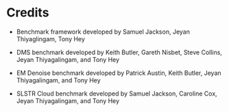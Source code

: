# Credits

 - Benchmark framework developed by Samuel Jackson, Jeyan Thiyaglingam, Tony Hey

 - DMS benchmark developed by Keith Butler, Gareth Nisbet, Steve Collins, Jeyan Thiyagalingam, and Tony Hey

 - EM Denoise benchmark developed by Patrick Austin, Keith Butler, Jeyan
   Thiyagalingam, and Tony Hey

 - SLSTR Cloud benchmark developed by Samuel Jackson, Caroline Cox, Jeyan
   Thiyagalingam, and Tony Hey


